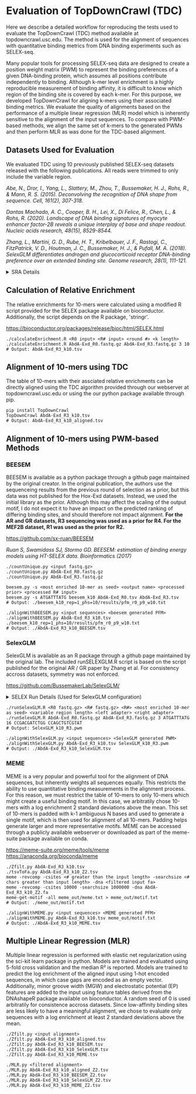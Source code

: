# Evaluation of TopDownCrawl (TDC)
Here we describe a detailed workflow for reproducing the tests used to evaluate the TopDownCrawl (TDC) method available at topdowncrawl.usc.edu. The method is used for the alignment of sequences with quantitative binding metrics from DNA binding experiments such as SELEX-seq.

Many popular tools for processing SELEX-seq data are designed to create a position weight matrix (PWM) to represent the binding preferences of a given DNA-binding protein, which assumes all positions contribute independently to binding. Although k-mer level enrichment is a highly reproducible measurement of binding affinity, it is difficult to know which region of the binding site is covered by each k-mer. For this purpose, we developed TopDownCrawl for aligning k-mers using their associated binding metrics. We evaluate the quality of alignments based on the performance of a multiple linear regression (MLR) model which is inherently sensitive to the alignment of the input sequences. To compare with PWM-based methods, we align the same set of k-mers to the generated PWMs and then perform MLR as was done for the TDC-based alignment. 

## Datasets Used for Evaluation
We evaluated TDC using 10 previously published SELEX-seq datasets released with the following publications. All reads were trimmed to only include the variable region.

*Abe, N., Dror, I., Yang, L., Slattery, M., Zhou, T., Bussemaker, H. J., Rohs, R., & Mann, R. S. (2015). Deconvolving the recognition of DNA shape from sequence. Cell, 161(2), 307-318.*

*Dantas Machado, A. C., Cooper, B. H., Lei, X., Di Felice, R., Chen, L., & Rohs, R. (2020). Landscape of DNA binding signatures of myocyte enhancer factor-2B reveals a unique interplay of base and shape readout. Nucleic acids research, 48(15), 8529-8544.*

*Zhang, L., Martini, G. D., Rube, H. T., Kribelbauer, J. F., Rastogi, C., FitzPatrick, V. D., Houtman, J. C., Bussemaker, H. J., & Pufall, M. A. (2018). SelexGLM differentiates androgen and glucocorticoid receptor DNA-binding preference over an extended binding site. Genome research, 28(1), 111-121.*

<details><summary style="font-size:14px">SRA Details</summary>

| SRA | Renamed File |
| --- | --- |
| SRR5340724 | AR_R0.fastq.gz |
| SRR5340730 | AR_R3.fastq.gz |
| SRR5340729 | AR_R4.fastq.gz |
| SRR5340724 | GR_R0.fastq.gz |
| SRR5340721 | GR_R3.fastq.gz |
| SRR5340720 | GR_R4.fastq.gz |
| SRR7450249 | MEF2B_R0.fastq.gz |
| SRR7450250 | MEF2B_R1.fastq.gz |
| SRR7450251 | MEF2B_R2.fastq.gz |
| SRR1765757 | AbdA-Exd_R0.fastq.gz |
| SRR1765754 | AbdA-Exd_R3.fastq.gz |
| SRR1765757 | Dfd-Exd_R0.fastq.gz |
| SRR1765752 | Dfd-Exd_R3.fastq.gz |
| SRR1765757 | Lab-Exd_R0.fastq.gz |
| SRR1765751 | Lab-Exd_R3.fastq.gz |
| SRR1765759 | PbFl-Exd_R0.fastq.gz |
| SRR1765746 | PbFl-Exd_R3.fastq.gz |
| SRR1765756 | Scr-Exd_R0.fastq.gz |
| SRR1765733 | Scr-Exd_R3.fastq.gz |
| SRR1765756 | UbxIa-Exd_R0.fastq.gz |
| SRR1765750 | UbxIa-Exd_R3.fastq.gz |
| SRR1765757 | UbxIVa-Exd_R0.fastq.gz |
| SRR1765753 | UbxIVa-Exd_R3.fastq.gz |
</details>

## Calculation of Relative Enrichment
The relative enrichments for 10-mers were calculated using a modified R script provided for the SELEX package available on bioconductor. Additionally, the script depends on the R package, 'stringr'.

https://bioconductor.org/packages/release/bioc/html/SELEX.html

```
./calculateEnrichment.R <R0 input> <R# input> <round #> <k length>
./calculateEnrichment.R AbdA-Exd_R0.fastq.gz AbdA-Exd_R3.fastq.gz 3 10
# Output: AbdA-Exd_R3_k10.tsv
```

## Alignment of 10-mers using TDC
The table of 10-mers with their assciated relative enrichments can be directly aligned using the TDC algorithm provided through our webserver at topdowncrawl.usc.edu or using the our python package available through pip.

```
pip install TopDownCrawl
TopDownCrawl AbdA-Exd_R3_k10.tsv
# Output: AbdA-Exd_R3_k10_aligned.tsv
```

## Alignment of 10-mers using PWM-based Methods

### BEESEM
BEESEM is available as a python package through a github page maintained by the original creator. In the original publication, the authors use the sequenceing results from the previous round of selection as a prior, but this data was not published for the Hox-Exd datasets. Instead, we used the initial library as the prior. Although this may affect the scaling of the output motif, I do not expect it to have an impact on the predicted ranking of differing binding sites, and should therefore not impact algnment. **For the AR and GR datasets, R3 sequencing was used as a prior for R4. For the MEF2B dataset, R1 was used as the prior for R2.** 

https://github.com/sx-ruan/BEESEM

*Ruan S, Swamidass SJ, Stormo GD. BEESEM: estimation of binding energy models using HT-SELEX data. Bioinformatics (2017)*

```
./countUnique.py <input fastq.gz>
./countUnique.py AbdA-Exd_R0.fastq.gz
./countUnique.py AbdA-Exd_R3.fastq.gz

beesem.py -s <most enriched 10-mer as seed> <output name> <processed prior> <processed R# input>
beesem.py -s ATGATTTATG beesem_k10 AbdA-Exd_R0.tsv AbdA-Exd_R3.tsv
# Output: ./beesem_k10_rep=1_phs=10/results/pfm_r0_p9_w10.txt

./alignWithBEESEM.py <input sequences> <beesem generated PFM>
./alignWithBEESEM.py AbdA-Exd_R3_k10.tsv ./beesem_k10_rep=1_phs=10/results/pfm_r0_p9_w10.txt
# Output: ./AbdA-Exd_R3_k10_BEESEM.tsv
``` 

### SelexGLM
SelexGLM is available as an R package through a github page maintained by the original lab. The included runSELEXGLM.R script is based on the script published for the original AR / GR paper by Zhang et al. For consistency accross datasets, symmetry was not enforced. 

https://github.com/BussemakerLab/SelexGLM/

<details><summary style="font-size:14px">SELEX Run Details (Used for SelexGLM configuration)</summary>

```
# Hox-Exd
varLen = 16
leftFixed = "CCGACGATCTGG"
rightFixed = "CCAGCTGTCGTAT"

# AR / GR
varLen = 23
leftFixed = "GTTCAGAGTTCTACAGTCCGACGATC"
rightFixed = "TGGAATTCTCGGGTGCCAAGG"

# MEF2B
varLen = 16
leftFixed = "GAGTTCTACAGTCCGACGATCCGC"
rightFixed = "CCTGGAATTCTCGGGTGCCA"
```
</details>

```
./runSelexGLM.R <R0 fastq.gz> <R# fastq.gz> <R#> <most enriched 10-mer as seed> <variable region length> <left adapter> <right adapter>
./runSelexGLM.R AbdA-Exd_R0.fastq.gz AbdA-Exd_R3.fastq.gz 3 ATGATTTATG 16 CCGACGATCTGG CCAGCTGTCGTAT
# Output: SelexGLM_k10_R3.pwm

./alignWithSelexGLM.py <input sequences> <SelexGLM generated PWM>
./alignWithSelexGLM.py AbdA-Exd_R3_k10.tsv SelexGLM_k10_R3.pwm
# Output: ./AbdA-Exd_R3_k10_SelexGLM.tsv

```

### MEME
MEME is a very popular and powerful tool for the alignment of DNA sequences, but inherently weights all sequences equally. This restricts the ability to use quantitative binding measurements in the alignment process. For this reason, we must restrict the table of 10-mers to only 10-mers which might create a useful binding motif. In this case, we arbitratily chose 10-mers with a log enrichment 2 standard deviations above the mean. This set of 10-mers is padded with k-1 ambiguous N bases and used to generate a single motif, which is then used for alignment of all 10-mers. Padding helps generate larger and more representative motifs. MEME can be accessed through a publicly available webserver or downloaded as part of the meme-suite package available on conda. 

https://meme-suite.org/meme/tools/meme
https://anaconda.org/bioconda/meme

```
./Zfilt.py AbdA-Exd_R3_k10.tsv
./tsvToFa.py AbdA-Exd_R3_k10_Z2.tsv
meme -revcomp -csites <# greater than the input length> -searchsize <# chars greater than input length> -dna <filtered input fa>
meme -revcomp -csites 10000 -searchsize 1000000 -dna AbdA-Exd_R3_k10_Z2.fa 
meme-get-motif -all meme_out/meme.txt > meme_out/motif.txt
# Output: ./meme_out/motif.txt

./alignWithMEME.py <input sequences> <MEME generated PFM>
./alignWithMEME.py AbdA-Exd_R3_k10.tsv meme_out/motif.txt
# Output: ./AbdA-Exd_R3_k10_MEME.tsv
```

## Multiple Linear Regression (MLR)
Multiple linear regression is performed with elastic net regularization using the sci-kit learn package in python. Models are trained and evaluated using 5-fold cross validation and the median R² is reported. Models are trained to predict the log enrichment of the aligned input using 1-hot encoded sequences, in which case gaps are encoded as an empty vector. Additionally, minor groove width (MGW) and electrostatic potential (EP) features are added to the input using feature tables derived from the DNAshapeR package available on bioconductor. A random seed of 0 is used arbitratily for consistence accross datasets. Since low-affinity binding sites are less likely to have a meaningful alignment, we chose to evaluate only sequences with a log enrichment at least 2 standard deviations above the mean. 

```
./Zfilt.py <input alignment>
./Zfilt.py AbdA-Exd_R3_k10_aligned.tsv
./Zfilt.py AbdA-Exd_R3_k10_BEESEM.tsv
./Zfilt.py AbdA-Exd_R3_k10_SelexGLM.tsv
./Zfilt.py AbdA-Exd_R3_k10_MEME.tsv

./MLR.py <filtered alignment>
./MLR.py AbdA-Exd_R3_k10_aligned_Z2.tsv
./MLR.py AbdA-Exd_R3_k10_BEESEM_Z2.tsv
./MLR.py AbdA-Exd_R3_k10_SelexGLM_Z2.tsv
./MLR.py AbdA-Exd_R3_k10_MEME_Z2.tsv
```